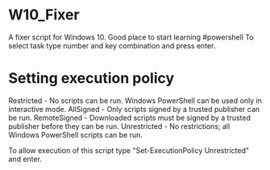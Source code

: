 # W10_Fixer
A fixer script for Windows 10. Good place to start learning #powershell
To select task type number and key combination and press enter.

# Setting execution policy
Restricted - No scripts can be run. Windows PowerShell can be used only in interactive mode.
AllSigned - Only scripts signed by a trusted publisher can be run.
RemoteSigned - Downloaded scripts must be signed by a trusted publisher before they can be run.
Unrestricted - No restrictions; all Windows PowerShell scripts can be run.

To allow execution of this script type "Set-ExecutionPolicy Unrestricted" and enter.
